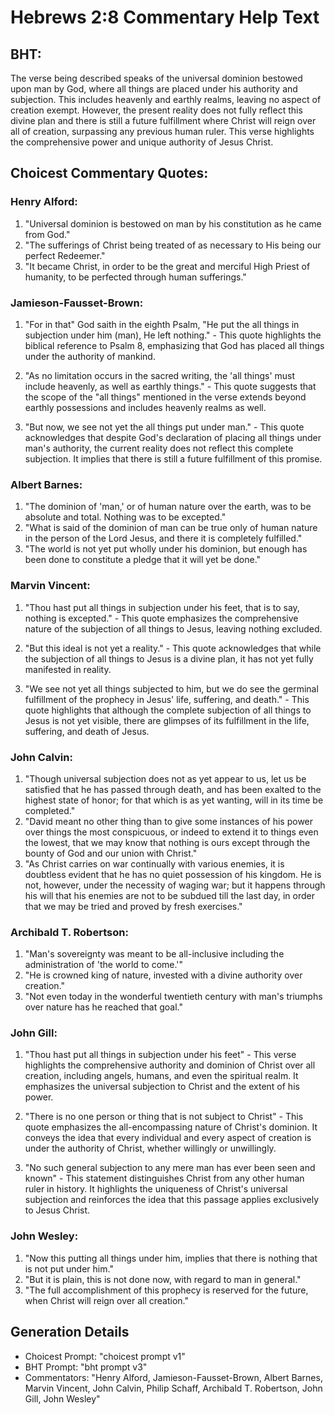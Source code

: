 # Hebrews 2:8 Commentary Help Text

## BHT:
The verse being described speaks of the universal dominion bestowed upon man by God, where all things are placed under his authority and subjection. This includes heavenly and earthly realms, leaving no aspect of creation exempt. However, the present reality does not fully reflect this divine plan and there is still a future fulfillment where Christ will reign over all of creation, surpassing any previous human ruler. This verse highlights the comprehensive power and unique authority of Jesus Christ.

## Choicest Commentary Quotes:
### Henry Alford:
1. "Universal dominion is bestowed on man by his constitution as he came from God."
2. "The sufferings of Christ being treated of as necessary to His being our perfect Redeemer."
3. "It became Christ, in order to be the great and merciful High Priest of humanity, to be perfected through human sufferings."

### Jamieson-Fausset-Brown:
1. "For in that" God saith in the eighth Psalm, "He put the all things in subjection under him (man), He left nothing." - This quote highlights the biblical reference to Psalm 8, emphasizing that God has placed all things under the authority of mankind.

2. "As no limitation occurs in the sacred writing, the 'all things' must include heavenly, as well as earthly things." - This quote suggests that the scope of the "all things" mentioned in the verse extends beyond earthly possessions and includes heavenly realms as well.

3. "But now, we see not yet the all things put under man." - This quote acknowledges that despite God's declaration of placing all things under man's authority, the current reality does not reflect this complete subjection. It implies that there is still a future fulfillment of this promise.

### Albert Barnes:
1. "The dominion of 'man,' or of human nature over the earth, was to be absolute and total. Nothing was to be excepted."
2. "What is said of the dominion of man can be true only of human nature in the person of the Lord Jesus, and there it is completely fulfilled."
3. "The world is not yet put wholly under his dominion, but enough has been done to constitute a pledge that it will yet be done."

### Marvin Vincent:
1. "Thou hast put all things in subjection under his feet, that is to say, nothing is excepted." - This quote emphasizes the comprehensive nature of the subjection of all things to Jesus, leaving nothing excluded.

2. "But this ideal is not yet a reality." - This quote acknowledges that while the subjection of all things to Jesus is a divine plan, it has not yet fully manifested in reality.

3. "We see not yet all things subjected to him, but we do see the germinal fulfillment of the prophecy in Jesus' life, suffering, and death." - This quote highlights that although the complete subjection of all things to Jesus is not yet visible, there are glimpses of its fulfillment in the life, suffering, and death of Jesus.

### John Calvin:
1. "Though universal subjection does not as yet appear to us, let us be satisfied that he has passed through death, and has been exalted to the highest state of honor; for that which is as yet wanting, will in its time be completed."
2. "David meant no other thing than to give some instances of his power over things the most conspicuous, or indeed to extend it to things even the lowest, that we may know that nothing is ours except through the bounty of God and our union with Christ."
3. "As Christ carries on war continually with various enemies, it is doubtless evident that he has no quiet possession of his kingdom. He is not, however, under the necessity of waging war; but it happens through his will that his enemies are not to be subdued till the last day, in order that we may be tried and proved by fresh exercises."

### Archibald T. Robertson:
1. "Man's sovereignty was meant to be all-inclusive including the administration of 'the world to come.'" 
2. "He is crowned king of nature, invested with a divine authority over creation."
3. "Not even today in the wonderful twentieth century with man's triumphs over nature has he reached that goal."

### John Gill:
1. "Thou hast put all things in subjection under his feet" - This verse highlights the comprehensive authority and dominion of Christ over all creation, including angels, humans, and even the spiritual realm. It emphasizes the universal subjection to Christ and the extent of his power.

2. "There is no one person or thing that is not subject to Christ" - This quote emphasizes the all-encompassing nature of Christ's dominion. It conveys the idea that every individual and every aspect of creation is under the authority of Christ, whether willingly or unwillingly.

3. "No such general subjection to any mere man has ever been seen and known" - This statement distinguishes Christ from any other human ruler in history. It highlights the uniqueness of Christ's universal subjection and reinforces the idea that this passage applies exclusively to Jesus Christ.

### John Wesley:
1. "Now this putting all things under him, implies that there is nothing that is not put under him."
2. "But it is plain, this is not done now, with regard to man in general."
3. "The full accomplishment of this prophecy is reserved for the future, when Christ will reign over all creation."


## Generation Details
- Choicest Prompt: "choicest prompt v1"
- BHT Prompt: "bht prompt v3"
- Commentators: "Henry Alford, Jamieson-Fausset-Brown, Albert Barnes, Marvin Vincent, John Calvin, Philip Schaff, Archibald T. Robertson, John Gill, John Wesley"

